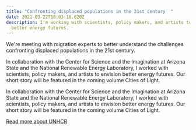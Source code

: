 ```yaml
---
title: "Confronting displaced populations in the 21st century  "
date: 2021-03-22T18:03:18.620Z
description: I'm working with scientists, policy makers, and artists to envision
  better energy futures.
---
```

We're meeting with migration experts to better understand the challenges confronting displaced populations in the 21st century.

In collaboration with the Center for Science and the Imagination at Arizona State and the National Renewable Energy Laboratory, I worked with scientists, policy makers, and artists to envision better energy futures. Our short story will be featured in the coming volume Cities of Light.

In collaboration with the Center for Science and the Imagination at Arizona State and the National Renewable Energy Laboratory, I worked with scientists, policy makers, and artists to envision better energy futures. Our short story will be featured in the coming volume Cities of Light.

[Read more about UNHCR](https://www.unhcr.org/innovation/)